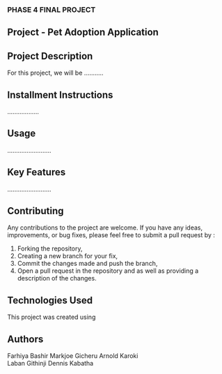 ### PHASE 4 FINAL PROJECT

 ## Project - Pet Adoption Application

 ## Project Description

For this project, we will be ...........


 ## Installment Instructions

..................

 ## Usage 


.........................


## Key Features


.........................

 ## Contributing 

Any contributions to the project are welcome.
If you have any ideas, improvements, or bug fixes, please feel free to submit a pull request by :
1. Forking the repository, 
2. Creating a new branch for your fix,
3. Commit the changes made and push the branch,
4. Open a pull request in the repository and as well as providing a description of the changes.

 ## Technologies Used

This project was created using 


 ## Authors
 
 Farhiya Bashir
 Markjoe Gicheru
 Arnold Karoki 	
 Laban Githinji
 Dennis Kabatha


